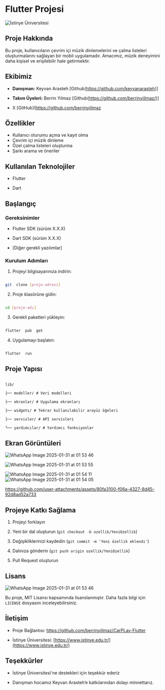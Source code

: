 
# Flutter Projesi


![İstinye Üniversitesi](https://upload.wikimedia.org/wikipedia/commons/d/d9/%C4%B0stinye_%C3%9Cniversitesi_logo.svg)


  

## Proje Hakkında

Bu proje, kullanıcıların çevrim içi müzik dinlemelerini ve çalma listeleri oluşturmalarını sağlayan bir mobil uygulamadır. Amacımız, müzik deneyimini daha kişisel ve erişilebilir hale getirmektir.

  

## Ekibimiz

-  **Danışman:** Keyvan Arasteh [Github(https://github.com/keyvanarasteh)]

-  **Takım Üyeleri:** Berrin Yılmaz [Github(https://github.com/berrinyiilmaz/)]

- X [GitHub](https://github.com/berrinyiilmaz

  

## Özellikler


-   Kullanıcı oturumu açma ve kayıt olma
-   Çevrim içi müzik dinleme
-   Özel çalma listeleri oluşturma
-   Şarkı arama ve öneriler




  

## Kullanılan Teknolojiler

- Flutter

- Dart



  

## Başlangıç

  

### Gereksinimler

- Flutter SDK (sürüm X.X.X)

- Dart SDK (sürüm X.X.X)

- [Diğer gerekli yazılımlar]

  

### Kurulum Adımları

1. Projeyi bilgisayarınıza indirin:

```bash

git  clone [proje-adresi]

```

  

2. Proje klasörüne gidin:

```bash

cd [proje-adı]

```

  

3. Gerekli paketleri yükleyin:

```bash

flutter  pub  get

```

  

4. Uygulamayı başlatın:

```bash

flutter  run

```

  

## Proje Yapısı

```

lib/

├── modeller/ # Veri modelleri

├── ekranlar/ # Uygulama ekranları

├── widgets/ # Tekrar kullanılabilir arayüz öğeleri

├── servisler/ # API servisleri

└── yardımcılar/ # Yardımcı fonksiyonlar

```

  

## Ekran Görüntüleri


![WhatsApp Image 2025-01-31 at 01 53 46](https://github.com/user-attachments/assets/70c4ad5c-8af8-4270-bcb2-c930a3eece8f)

![WhatsApp Image 2025-01-31 at 01 53 55](https://github.com/user-attachments/assets/a591675c-ce02-428d-97ff-6b2e0603fa6c)

  ![WhatsApp Image 2025-01-31 at 01 54 11](https://github.com/user-attachments/assets/c82afe4d-4444-4d9b-8351-337647b9552d)
![WhatsApp Image 2025-01-31 at 01 54 05](https://github.com/user-attachments/assets/3748530c-1f18-4228-a535-b9c3eab5749a)





https://github.com/user-attachments/assets/80fa3100-f06a-4327-8d45-92d8ad52a733





## Projeye Katkı Sağlama

1. Projeyi forklayın

2. Yeni bir dal oluşturun (`git checkout -b ozellik/YeniOzellik`)

3. Değişikliklerinizi kaydedin (`git commit -m 'Yeni özellik eklendi'`)

4. Dalınıza gönderin (`git push origin ozellik/YeniOzellik`)

5. Pull Request oluşturun

  

## Lisans
![WhatsApp Image 2025-01-31 at 01 53 46](https://github.com/user-attachments/assets/8c45808c-b4a6-47a5-ac6b-9aeeaeaafdbf)

Bu proje, MIT Lisansı kapsamında lisanslanmıştır. Daha fazla bilgi için `LICENSE` dosyasını inceleyebilirsiniz.

  

## İletişim

- Proje Bağlantısı: https://github.com/berrinyiilmaz/CarPLay-Flutter

- İstinye Üniversitesi: [https://www.istinye.edu.tr/](https://www.istinye.edu.tr/)

  

## Teşekkürler

- İstinye Üniversitesi'ne destekleri için teşekkür ederiz

- Danışman hocamız Keyvan Arasteh’e katkılarından dolayı minnettarız.

  
  

